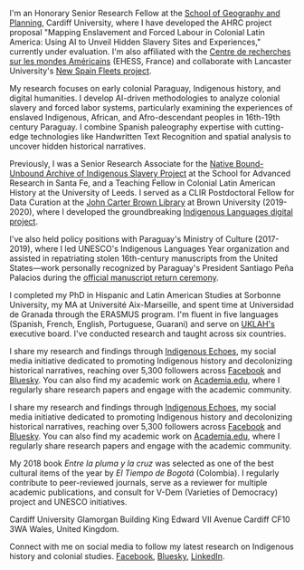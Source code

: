 I'm an Honorary Senior Research Fellow at the [School of Geography and Planning](https://www.cardiff.ac.uk/geography-planning), Cardiff University, where I have developed the AHRC project proposal "Mapping Enslavement and Forced Labour in Colonial Latin America: Using AI to Unveil Hidden Slavery Sites and Experiences," currently under evaluation. I'm also affiliated with the [Centre de recherches sur les mondes Américains](https://www.ehess.fr/fr/centre/8168) (EHESS, France) and collaborate with Lancaster University's [New Spain Fleets project](https://wp.lancs.ac.uk/newspainfleets/?page_id=249&lang=en).

My research focuses on early colonial Paraguay, Indigenous history, and digital humanities. I develop AI-driven methodologies to analyze colonial slavery and forced labor systems, particularly examining the experiences of enslaved Indigenous, African, and Afro-descendant peoples in 16th-19th century Paraguay. I combine Spanish paleography expertise with cutting-edge technologies like Handwritten Text Recognition and spatial analysis to uncover hidden historical narratives.

Previously, I was a Senior Research Associate for the [Native Bound-Unbound Archive of Indigenous Slavery Project](https://nativeboundunbound.org/) at the School for Advanced Research in Santa Fe, and a Teaching Fellow in Colonial Latin American History at the University of Leeds. I served as a CLIR Postdoctoral Fellow for Data Curation at the [John Carter Brown Library](https://www.brown.edu/academics/libraries/john-carter-brown/) at Brown University (2019-2020), where I developed the groundbreaking [Indigenous Languages digital project](https://drive.google.com/open?id=1BHf-9nZ6ugSN0uylvSr7rrxBKmaYg4SU&usp=sharing).

I've also held policy positions with Paraguay's Ministry of Culture (2017-2019), where I led UNESCO's Indigenous Languages Year organization and assisted in repatriating stolen 16th-century manuscripts from the United States—work personally recognized by Paraguay's President Santiago Peña Palacios during the [official manuscript return ceremony](https://www.youtube.com/watch?v=CPsHkgQQoFM).

I completed my PhD in Hispanic and Latin American Studies at Sorbonne University, my MA at Université Aix-Marseille, and spent time at Universidad de Granada through the ERASMUS program. I'm fluent in five languages (Spanish, French, English, Portuguese, Guarani) and serve on [UKLAH's](https://www.uklah.org/) executive board. I've conducted research and taught across six countries.

I share my research and findings through [Indigenous Echoes](https://www.facebook.com/profile.php?id=61556216985777), my social media initiative dedicated to promoting Indigenous history and decolonizing historical narratives, reaching over 5,300 followers across [Facebook](https://www.facebook.com/profile.php?id=61556216985777) and [Bluesky](https://bsky.app/profile/indigenousechoes.bsky.social). You can also find my academic work on [Academia.edu](https://cardiff.academia.edu/GuillaumeCandela), where I regularly share research papers and engage with the academic community.

I share my research and findings through [Indigenous Echoes](https://www.facebook.com/profile.php?id=61556216985777), my social media initiative dedicated to promoting Indigenous history and decolonizing historical narratives, reaching over 5,300 followers across [Facebook](https://www.facebook.com/profile.php?id=61556216985777) and [Bluesky](https://bsky.app/profile/indigenousechoes.bsky.social). You can also find my academic work on [Academia.edu](https://cardiff.academia.edu/GuillaumeCandela), where I regularly share research papers and engage with the academic community.

My 2018 book _Entre la pluma y la cruz_ was selected as one of the best cultural items of the year by _El Tiempo de Bogotá_ (Colombia). I regularly contribute to peer-reviewed journals, serve as a reviewer for multiple academic publications, and consult for V-Dem (Varieties of Democracy) project and UNESCO initiatives.

Cardiff University
Glamorgan Building
King Edward VII Avenue
Cardiff CF10 3WA
Wales, United Kingdom.

Connect with me on social media to follow my latest research on Indigenous history and colonial studies. [Facebook](https://www.facebook.com/guillaume.candela.5), [Bluesky](https://bsky.app/profile/guillaumecandela.bsky.social), [LinkedIn](https://www.linkedin.com/in/guillaume-candela-0446201a/?originalSubdomain=gf).
